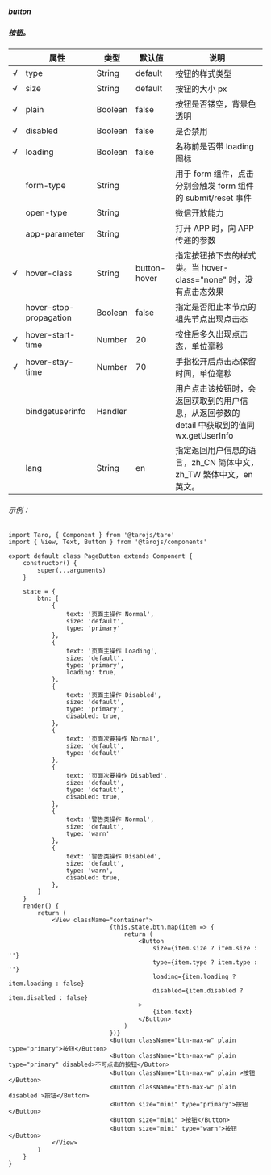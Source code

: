 ##### button
##### 按钮。

|     | 属性                   | 类型    | 默认值       | 说明                                                                                        |
| --- | ---------------------- | ------- | ------------ | ------------------------------------------------------------------------------------------- |
| √   | type                   | String  | default      | 按钮的样式类型                                                                              |
| √   | size                   | String  | default      | 按钮的大小 px                                                                               |
| √   | plain                  | Boolean | false        | 按钮是否镂空，背景色透明                                                                    |
| √   | disabled               | Boolean | false        | 是否禁用                                                                                    |
| √   | loading                | Boolean | false        | 名称前是否带 loading 图标                                                                   |
|     | form-type              | String  |              | 用于 form 组件，点击分别会触发 form 组件的 submit/reset 事件                                |
|     | open-type              | String  |              | 微信开放能力                                                                                |
|     | app-parameter          | String  |              | 打开 APP 时，向 APP 传递的参数                                                              |
| √   | hover-class            | String  | button-hover | 指定按钮按下去的样式类。当 hover-class="none" 时，没有点击态效果                            |
|     | hover-stop-propagation | Boolean | false        | 指定是否阻止本节点的祖先节点出现点击态                                                      |
| √   | hover-start-time       | Number  | 20           | 按住后多久出现点击态，单位毫秒                                                              |
| √   | hover-stay-time        | Number  | 70           | 手指松开后点击态保留时间，单位毫秒                                                          |
|     | bindgetuserinfo        | Handler |              | 用户点击该按钮时，会返回获取到的用户信息，从返回参数的 detail 中获取到的值同 wx.getUserInfo |
|     | lang                   | String  | en           | 指定返回用户信息的语言，zh_CN 简体中文，zh_TW 繁体中文，en 英文。                           |


###### 示例：
```
import Taro, { Component } from '@tarojs/taro'
import { View, Text, Button } from '@tarojs/components'

export default class PageButton extends Component {
    constructor() {
        super(...arguments)
    }

    state = {
        btn: [
            {
                text: '页面主操作 Normal',
                size: 'default',
                type: 'primary'
            },
            {
                text: '页面主操作 Loading',
                size: 'default',
                type: 'primary',
                loading: true,
            },
            {
                text: '页面主操作 Disabled',
                size: 'default',
                type: 'primary',
                disabled: true,
            },
            {
                text: '页面次要操作 Normal',
                size: 'default',
                type: 'default'
            },
            {
                text: '页面次要操作 Disabled',
                size: 'default',
                type: 'default',
                disabled: true,
            },
            {
                text: '警告类操作 Normal',
                size: 'default',
                type: 'warn'
            },
            {
                text: '警告类操作 Disabled',
                size: 'default',
                type: 'warn',
                disabled: true,
            },
        ]
    }
    render() {
        return (
            <View className="container">
                            {this.state.btn.map(item => {
                                return (
                                    <Button
                                        size={item.size ? item.size : ''}
                                        type={item.type ? item.type : ''}
                                        loading={item.loading ? item.loading : false}
                                        disabled={item.disabled ? item.disabled : false}
                                    >
                                        {item.text}
                                    </Button>
                                )
                            })}
                            <Button className="btn-max-w" plain type="primary">按钮</Button>
                            <Button className="btn-max-w" plain type="primary" disabled>不可点击的按钮</Button>
                            <Button className="btn-max-w" plain >按钮</Button>
                            <Button className="btn-max-w" plain disabled >按钮</Button>
                            <Button size="mini" type="primary">按钮</Button>
                            <Button size="mini" >按钮</Button>
                            <Button size="mini" type="warn">按钮</Button>
            </View>
        )
    }
}

```